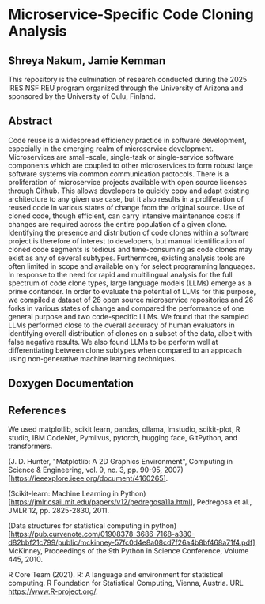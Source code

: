 # Microservice-Specific Code Cloning Analysis

## Shreya Nakum, Jamie Kemman

This repository is the culmination of research conducted during the 2025 IRES NSF REU program organized through the University of Arizona and sponsored by the University of Oulu, Finland.

## Abstract
Code reuse is a widespread efficiency practice in software development, especially in the emerging realm of microservice development. Microservices are small-scale, single-task or single-service software components which are coupled to other microservices to form robust large software systems via common communication protocols. There is a proliferation of microservice projects available with open source licenses through Github. This allows developers to quickly copy and adapt existing architecture to any given use case, but it also results in a proliferation of reused code in various states of change from the original source. Use of cloned code, though efficient, can carry intensive maintenance costs if changes are required across the entire population of a given clone. Identifying the presence and distribution of code clones within a software project is therefore of interest to developers, but manual identification of cloned code segments is tedious and time-consuming as code clones may exist as any of several subtypes. Furthermore, existing analysis tools are often limited in scope and available only for select programming languages. In response to the need for rapid and multilingual analysis for the full spectrum of code clone types, large language models (LLMs) emerge as a prime contender. In order to evaluate the potential of LLMs for this purpose, we compiled a dataset of 26 open source microservice repositories and 26 forks in various states of change and compared the performance of one general purpose and two code-specific LLMs. We found that the sampled LLMs performed close to the overall accuracy of human evaluators in identifying overall distribution of clones on a subset of the data, albeit with false negative results. We also found LLMs to be perform well at differentiating between clone subtypes when compared to an approach using non-generative machine learning techniques.

## Doxygen Documentation


## References
We used matplotlib, scikit learn, pandas, ollama, lmstudio, scikit-plot, R studio, IBM CodeNet, Pymilvus, pytorch, hugging face, GitPython, and transformers.

(J. D. Hunter, "Matplotlib: A 2D Graphics Environment", Computing in Science & Engineering, vol. 9, no. 3, pp. 90-95, 2007)[https://ieeexplore.ieee.org/document/4160265].

(Scikit-learn: Machine Learning in Python)[https://jmlr.csail.mit.edu/papers/v12/pedregosa11a.html], Pedregosa et al., JMLR 12, pp. 2825-2830, 2011.

(Data structures for statistical computing in python)[https://pub.curvenote.com/01908378-3686-7168-a380-d82bbf21c799/public/mckinney-57fc0d4e8a08cd7f26a4b8bf468a71f4.pdf], McKinney, Proceedings of the 9th Python in Science Conference, Volume 445, 2010.

R Core Team (2021). R: A language and environment for statistical computing. R Foundation for Statistical Computing, Vienna, Austria. URL https://www.R-project.org/.

